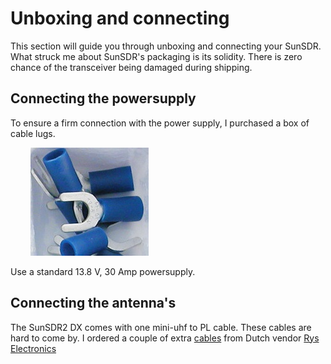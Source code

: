 # Unboxing and connecting

This section will guide you through unboxing and connecting your SunSDR. What struck me about SunSDR's packaging is its solidity. There is zero chance of the transceiver being damaged during shipping.

## Connecting the powersupply

To ensure a firm connection with the power supply, I purchased a box of cable lugs.

        ![cable lugs](img/kabelschoenen.jpg)

Use a standard 13.8 V, 30 Amp powersupply.

## Connecting the antenna's

The SunSDR2 DX comes with one mini-uhf to PL cable. These cables are hard to come by. I ordered a couple of extra [cables](https://www.rys.nl/index.php?route=product/search&search=mini%20uhf) from Dutch vendor [Rys Electronics](https://www.rys.nl/index.php?route=common/home)
